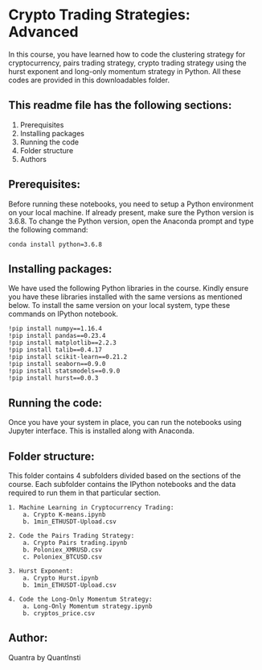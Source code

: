 # Crypto Trading Strategies: Advanced

In this course, you have learned how to code the clustering strategy for cryptocurrency, pairs trading strategy, crypto trading strategy using the hurst exponent and long-only momentum strategy in Python. All these codes are provided in this downloadables folder.

## This readme file has the following sections:
1. Prerequisites
2. Installing packages
3. Running the code
4. Folder structure
5. Authors

## Prerequisites:
Before running these notebooks, you need to setup a Python environment on your local machine. If already present, make sure the Python version is 3.6.8. To change the Python version, open the Anaconda prompt and type the following command: 

	conda install python=3.6.8

## Installing packages:
We have used the following Python libraries in the course. Kindly ensure you have these libraries installed with the same versions as mentioned below. To install the same version on your local system, type these commands on IPython notebook.

	!pip install numpy==1.16.4
	!pip install pandas==0.23.4
	!pip install matplotlib==2.2.3
	!pip install talib==0.4.17 
	!pip install scikit-learn==0.21.2
	!pip install seaborn==0.9.0
	!pip install statsmodels==0.9.0
	!pip install hurst==0.0.3
  
## Running the code:
Once you have your system in place, you can run the notebooks using Jupyter interface. This is installed along with Anaconda.

## Folder structure:
This folder contains 4 subfolders divided based on the sections of the course. Each subfolder contains the IPython notebooks and the data required to run them in that particular section.

	1. Machine Learning in Cryptocurrency Trading:
		a. Crypto K-means.ipynb
		b. 1min_ETHUSDT-Upload.csv

	2. Code the Pairs Trading Strategy:
		a. Crypto Pairs trading.ipynb
		b. Poloniex_XMRUSD.csv
		c. Poloniex_BTCUSD.csv

	3. Hurst Exponent:
		a. Crypto Hurst.ipynb
		b. 1min_ETHUSDT-Upload.csv

	4. Code the Long-Only Momentum Strategy:
		a. Long-Only Momentum strategy.ipynb
		b. cryptos_price.csv

## Author:
Quantra by QuantInsti
